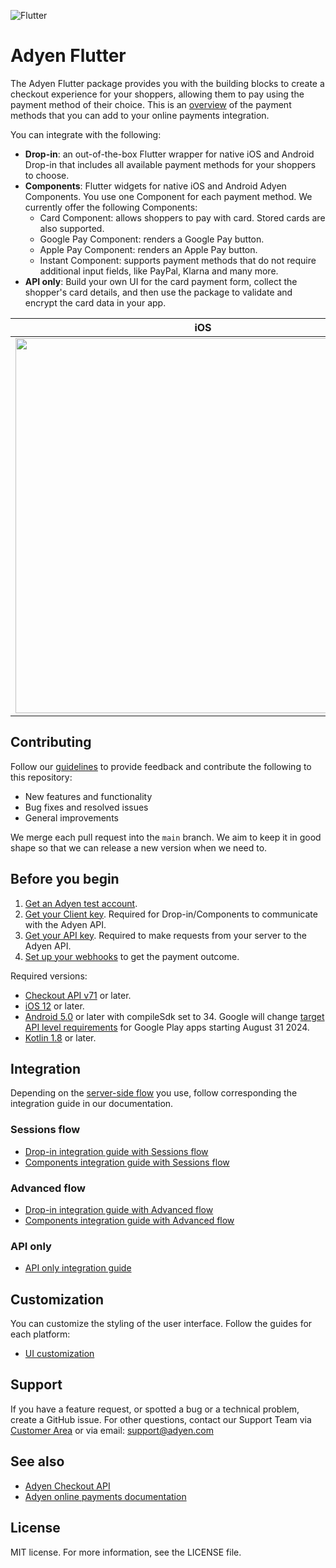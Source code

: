 ![Flutter](https://github.com/Adyen/adyen-flutter/assets/13377878/66a9fab8-dba0-426f-acd4-ab0bfd469d20)

# Adyen Flutter

The Adyen Flutter package provides you with the building blocks to create a checkout experience for
your shoppers, allowing them to pay using the payment method of their choice. This is
an [overview](https://docs.adyen.com/payment-methods/) of the payment methods that you can add to
your online payments integration.

You can integrate with the following:

* **Drop-in**: an out-of-the-box Flutter wrapper for native iOS and Android Drop-in that includes
  all available payment methods for your shoppers to choose.
* **Components**: Flutter widgets for native iOS and Android Adyen Components. You use one Component
  for each payment method. We currently offer the following Components:
    - Card Component: allows shoppers to pay with card. Stored cards are also supported.
    - Google Pay Component: renders a Google Pay button.
    - Apple Pay Component: renders an Apple Pay button.
    - Instant Component: supports payment methods that do not require additional input fields, like
      PayPal, Klarna and many more.
* **API only**: Build your own UI for the card payment form, collect the shopper's card details, and
  then use the package to validate and encrypt the card data in your app.

|                                                                iOS                                                                 |                                                              Android                                                               |
|:----------------------------------------------------------------------------------------------------------------------------------:|:----------------------------------------------------------------------------------------------------------------------------------:|
| <img align="top" src="https://github.com/Adyen/adyen-flutter/assets/13377878/4a1d623b-5f82-49f1-b18d-84a7b2c06d63" height="600" /> | <img align="top" src="https://github.com/Adyen/adyen-flutter/assets/13377878/0bce3d67-8d33-4ecc-a6e2-6e409d1ac876" height="600" /> |

## Contributing

Follow our [guidelines](https://github.com/Adyen/.github/blob/main/CONTRIBUTING.md) to provide
feedback and contribute the following to this repository:

* New features and functionality
* Bug fixes and resolved issues
* General improvements

We merge each pull request into the `main` branch. We aim to keep it in good shape so that we can
release a new version when we need to.

## Before you begin

1. [Get an Adyen test account](https://www.adyen.com/signup).
2. [Get your Client key](https://docs.adyen.com/development-resources/client-side-authentication#get-your-client-key).
   Required for Drop-in/Components to communicate with the Adyen API.
3. [Get your API key](https://docs.adyen.com/development-resources/how-to-get-the-api-key). Required
   to make requests from your server to the Adyen API.
4. [Set up your webhooks](https://docs.adyen.com/development-resources/webhooks/) to get the payment
   outcome.

Required versions:

* [Checkout API v71](https://docs.adyen.com/api-explorer/Checkout/71/overview) or later.
* [iOS 12](https://support.apple.com/en-us/118387) or later.
* [Android 5.0](https://www.android.com/versions/lollipop-5-0/) or later with compileSdk set to 34.
  Google will
  change [target API level requirements](https://support.google.com/googleplay/android-developer/answer/11926878?hl=en)
  for Google Play apps starting August 31 2024.
* [Kotlin 1.8](https://kotlinlang.org/docs/releases.html) or later.

## Integration

Depending on the [server-side flow](https://docs.adyen.com/online-payments/build-your-integration/)
you use, follow corresponding the integration guide in our documentation.

### Sessions flow

* [Drop-in integration guide with Sessions flow](https://docs.adyen.com/online-payments/build-your-integration/sessions-flow/?platform=Flutter&integration=Drop-in)
* [Components integration guide with Sessions flow](https://docs.adyen.com/online-payments/build-your-integration/sessions-flow/?platform=Flutter&integration=Components)

### Advanced flow

* [Drop-in integration guide with Advanced flow](https://docs.adyen.com/online-payments/build-your-integration/advanced-flow/?platform=Flutter&integration=Drop-in)
* [Components integration guide with Advanced flow](https://docs.adyen.com/online-payments/build-your-integration/advanced-flow/?platform=Flutter&integration=Components)

### API only

* [API only integration guide](https://docs.adyen.com/payment-methods/cards/custom-card-integration/?tab=flutter_5)

## Customization

You can customize the styling of the user interface. Follow the guides for each platform:

* [UI customization](/doc/CUSTOMIZATION.md)

## Support

If you have a feature request, or spotted a bug or a technical problem, create a GitHub issue. For
other questions, contact our Support Team
via [Customer Area](https://ca-live.adyen.com/ca/ca/contactUs/support.shtml) or via email:
support@adyen.com

## See also

* [Adyen Checkout API](https://docs.adyen.com/api-explorer/Checkout/latest/overview)
* [Adyen online payments documentation](https://docs.adyen.com/online-payments/)

## License

MIT license. For more information, see the LICENSE file.

